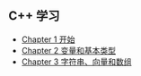 ## C++ 学习

- [Chapter 1 开始](./doc/chapter_1/README.md)
- [Chapter 2 变量和基本类型](./doc/chapter_2/README.md)
- [Chapter 3 字符串、向量和数组](./doc/chapter_3/README.md)